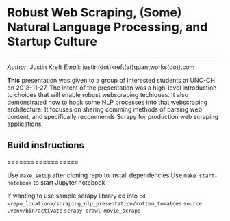 # Robust Web Scraping, (Some) Natural Language Processing, and Startup Culture
***************************************************

*Author*: Justin Kreft
*Email*: justin(dot)kreft(at)quantworks(dot).com

**This** presentation was given to a group of interested students at UNC-CH on 2018-11-27.
The intent of the presentation was a high-level introduction to choices that will enable
robust webscraping techiques. It also demonstrated how to hook some NLP processes into that
webscraping architecture. It focuses on sharing comming methods of parsing web content,
and specifically recommends Scrapy for production web scraping applications.

## Build instructions
==================

Use `make setup` after cloning repo to install dependencies
Use `make start-notebook` to start Jupyter notebook

If wanting to use sample scrapy library cd into
`cd <repo_location>/scraping_nlp_presentation/rotten_tomatoes`
`source .venv/bin/activate`
`scrapy crawl movie_scrape`
